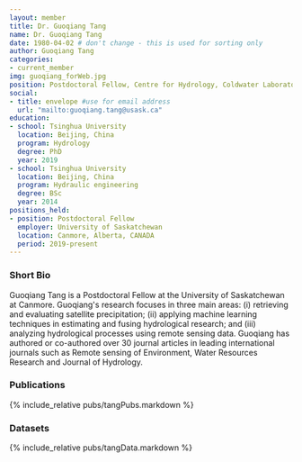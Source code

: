 ```yaml
---
layout: member
title: Dr. Guoqiang Tang
name: Dr. Guoqiang Tang
date: 1980-04-02 # don't change - this is used for sorting only
author: Guoqiang Tang
categories:
- current_member
img: guoqiang_forWeb.jpg
position: Postdoctoral Fellow, Centre for Hydrology, Coldwater Laboratory 
social:
- title: envelope #use for email address
  url: "mailto:guoqiang.tang@usask.ca"
education:
- school: Tsinghua University
  location: Beijing, China
  program: Hydrology
  degree: PhD
  year: 2019
- school: Tsinghua University
  location: Beijing, China
  program: Hydraulic engineering
  degree: BSc
  year: 2014
positions_held:
- position: Postdoctoral Fellow
  employer: University of Saskatchewan
  location: Canmore, Alberta, CANADA
  period: 2019-present
---
```


### Short Bio
Guoqiang Tang is a Postdoctoral Fellow at the University of Saskatchewan at Canmore. Guoqiang's research focuses in three main areas: (i) retrieving and evaluating satellite precipitation; (ii) applying machine learning techniques in estimating and fusing hydrological research; and (iii) analyzing hydrological processes using remote sensing data. Guoqiang has authored or co-authored over 30 journal articles in leading international journals such as Remote sensing of Environment, Water Resources Research and Journal of Hydrology.

### Publications
{% include_relative pubs/tangPubs.markdown %}

### Datasets
{% include_relative pubs/tangData.markdown %}
